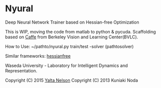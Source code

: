 # Nyural
Deep Neural Network Trainer based on Hessian-free Optimization

This is WIP, moving the code from matlab to python & pycuda.
Scaffolding based on [Caffe](https://github.com/BVLC/caffe) from Berkeley Vision and Learning Center(BVLC).

How to Use:
~/pathto/nyural.py train/test -solver (pathtosolver)

Similar frameworks:
[hessianfree](https://github.com/drasmuss/hessianfree) 

Waseda University - Laboratory for Intelligent Dynamics and Representation.

Copyright (C) 2015 [Yalta Nelson](nyalta21@gmail.com)
Copyright (C) 2013 Kuniaki Noda 
